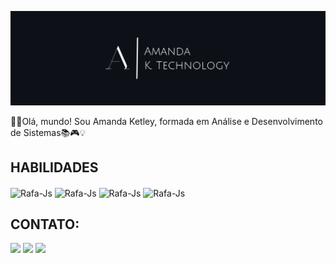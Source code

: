 ![Texto Alternativo](logo2.png)

👩‍💻Olá, mundo! Sou Amanda Ketley, formada em Análise e Desenvolvimento de Sistemas📚🎮💡

<div>
 
 ## HABILIDADES
 
   <img align="center" alt="Rafa-Js"  height="75" width="75" src="https://cdn.icon-icons.com/icons2/2415/PNG/512/java_original_wordmark_logo_icon_146459.png" />
   <img align="center" alt="Rafa-Js"  height="75" width="75" src="https://cdn.icon-icons.com/icons2/3053/PNG/512/android_studio_alt_macos_bigsur_icon_190394.png"/>
   <img align="center" alt="Rafa-Js" height="80" width="80" src="https://cdn.icon-icons.com/icons2/2107/PNG/512/file_type_aws_icon_130732.png" /> 
   <img align="center" alt="Rafa-Js" height="80" width="80" src="https://cdn.icon-icons.com/icons2/112/PNG/512/python_18894.png" />
       
</div>
  
  ###

<div> 
 
## CONTATO:

 <a href="https://www.linkedin.com/in/amanda-rodrigues-3b2a9b1b5" target="_blank"><img src="https://img.shields.io/badge/-LinkedIn-%230077B5?style=for-the-badge&logo=linkedin&logoColor=white" target="_blank"></a>
 <a href="https://instagram.com/mands_Ketley" target="_blank"><img src="https://img.shields.io/badge/-Instagram-%23E4405F?style=for-the-badge&logo=instagram&logoColor=white"      target="_blank"></a>
 <a href = "mailto:amandaketley.akrc@gmail.com"><img src="https://img.shields.io/badge/-Gmail-darkred?style=for-the-badge&logo=gmail&logoColor=white"></a> 
</div>
  

 
 
